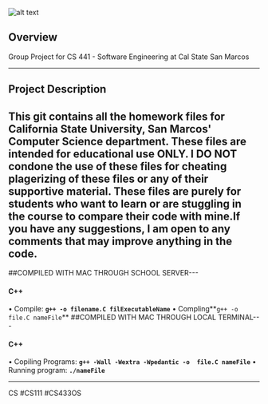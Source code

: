 ![alt text][logo]

[logo]: https://s3-us-west-2.amazonaws.com/cs-441-avtory/images/AVtory_logo_Cropped.png "AVtory Logo"

## Overview
Group Project for CS 441 - Software Engineering at Cal State San Marcos

---

## Project Description
This git contains all the homework files for California State University, San Marcos' Computer Science department.
These files are intended for educational use ONLY. I DO NOT condone the use of these files for cheating plagerizing of these files or any of their supportive material. These files are purely for students who want to learn or are stuggling in the course to compare their code with mine.If you have any suggestions, I am open to any comments that may improve anything in the code.
---
##COMPILED WITH MAC THROUGH SCHOOL SERVER---
#### C++
• Compile: **`g++ -o filename.C filExecutableName`**
• Compling**`g++ -o  file.C nameFile`**
##COMPILED WITH MAC THROUGH LOCAL TERMINAL---
#### C++
• Copiling Programs: **`g++ -Wall -Wextra -Wpedantic -o  file.C nameFile`**
• Running program: **`./nameFile`** 

---


CS 
#CS111
#CS433OS

